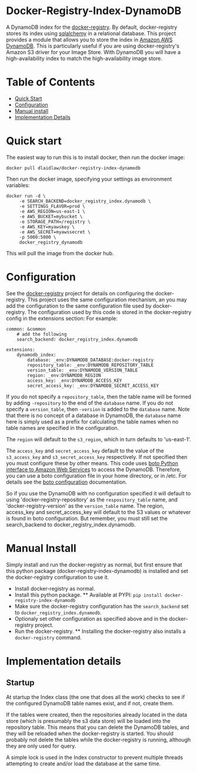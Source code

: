 Docker-Registry-Index-DynamoDB
==============================

A DynamoDB index for the [docker-registry](https://github.com/docker/docker-registry). By default, docker-registry stores its index using [sqlalchemy](http://www.sqlalchemy.org/) in a relational database. This project provides a module that allows you to store the index in [Amazon AWS DynamoDB](http://aws.amazon.com/dynamodb/). This is particularly useful if you are using docker-registry's Amazon S3 driver for your Image Store. With DynamoDB you will have a high-availability index to match the high-availability image store.

# Table of Contents

- [Quick Start](#quick-start)
- [Configuration](#configuration)
- [Manual install](#manual-install)
- [Implementation Details](#implementation-details)

# Quick start

The easiest way to run this is to install docker, then run the docker image:

    docker pull dlaidlaw/docker-registry-index-dynamodb

Then run the docker image, specifying your settings as environment variables:

	docker run -d \
         -e SEARCH_BACKEND=docker_registry_index.dynamodb \
         -e SETTINGS_FLAVOR=prod \
         -e AWS_REGION=us-east-1 \
         -e AWS_BUCKET=mybucket \
         -e STORAGE_PATH=/registry \
         -e AWS_KEY=myawskey \
         -e AWS_SECRET=myawssecret \
         -p 5000:5000 \
         docker_registry_dynamodb

This will pull the image from the docker hub.

# Configuration

See the [docker-registry](https://github.com/docker/docker-registry) project for details on configuring the docker-registry. This project uses the same configuration mechanism, an you may add the configuration to the same configuration file used by docker-registry. The configuration used by this code is stored in the docker-registry config in the extensions section: For example:

	common: &common
	    # add the following
	    search_backend: docker_registry_index.dynamodb
    
	extensions:
	    dynamodb_index:
	        database: _env:DYNAMODB_DATABASE:docker-registry
	        repository_table: _env:DYNAMODB_REPOSITORY_TABLE
	        version_table: _env:DYNAMODB_VERSION_TABLE
	        region: _env:DYNAMODB_REGION
	        access_key: _env:DYNAMODB_ACCESS_KEY
	        secret_access_key: _env:DYNAMODB_SECRET_ACCESS_KEY

If you do not specify a `repository_table`, then the table name will be formed by adding `-repository` to the end of the `database` name. If you do not specify a `version_table`, then `-version` is added to the `database` name. Note that there is no concept of a database in DynamoDB, the `database` name here is simply used as a prefix for calculating the table names when no table names are specified in the configuration.

The `region` will default to the `s3_region`, which in turn defaults to 'us-east-1'.

The `access_key` and `secret_access_key` default to the value of the `s3_access_key` and `s3_secret_access_key` respectively. If not specified then you must configure these by other means. This code uses [boto Python interface to Amazon Web Services](https://github.com/boto/boto) to access the DynamoDB. Therefore, you can use a boto configuration file in your home directory, or in /etc. For details see the [boto configuration](http://docs.pythonboto.org/en/latest/) documentation.

So if you use the DynamoDB with no configuration specified it will default to using 'docker-registry-repository' as the `respository_table` name, and 'docker-registry-version' as the `version_table` name. The region, access_key and secret_access_key will default to the S3 values or whatever is found in boto configuration. But remember, you must still set the search_backend to docker_registry_index.dynamodb.

# Manual Install

Simply install and run the docker-registry as normal, but first ensure that this python package (docker-registry-index-dynamodb) is installed and set the docker-registry configuration to use it.

* Install docker-registry as normal.
* Install this python package. 
** Available at PYPI: `pip install docker-registry-index-dynamodb`
* Make sure the docker-registry configuration has the `search_backend` set to `docker_registry_index.dynamodb`.
* Optionaly set other configuration as specified above and in the docker-registry project.
* Run the docker-registry.
** Installing the docker-registry also installs a `docker-registry` command.

# Implementation details

## Startup

At startup the Index class (the one that does all the work) checks to see if the configured DynamoDB table names exist, and if not, create them. 

If the tables were created, then the repositories already located in the data store (which is presumably the s3 data store) will be loaded into the repository table. This means that you can delete the DynamoDB tables, and they will be reloaded when the docker-registry is started. You should probably not delete the tables while the docker-registry is running, although they are only used for query.

A simple lock is used in the Index constructor to prevent multiple threads attempting to create and/or load the database at the same time.

